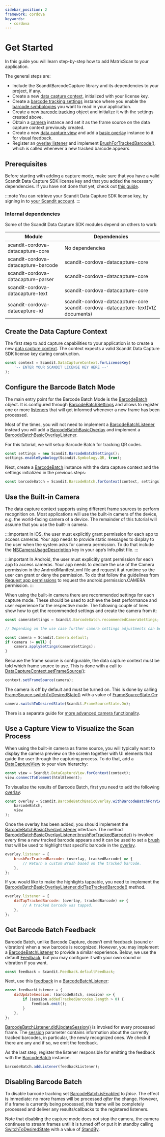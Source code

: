 ```yaml
---
sidebar_position: 2
framework: cordova
keywords:
  - cordova
---
```


# Get Started

In this guide you will learn step-by-step how to add MatrixScan to your application.

The general steps are:

- Include the ScanditBarcodeCapture library and its dependencies to your project, if any.
- Create a new [data capture context](https://docs.scandit.com/data-capture-sdk/cordova/core/api/data-capture-context.html#class-scandit.datacapture.core.DataCaptureContext), initialized with your license key.
- Create a [barcode tracking settings](https://docs.scandit.com/data-capture-sdk/cordova/barcode-capture/api/barcode-batch-settings.html#class-scandit.datacapture.barcode.batch.BarcodeBatchSettings) instance where you enable the [barcode symbologies](https://docs.scandit.com/data-capture-sdk/cordova/barcode-capture/api/symbology.html#enum-scandit.datacapture.barcode.Symbology) you want to read in your application.
- Create a new [barcode tracking](https://docs.scandit.com/data-capture-sdk/cordova/barcode-capture/api/barcode-batch.html#class-scandit.datacapture.barcode.batch.BarcodeBatch) object and initialize it with the settings created above.
- Obtain a [camera](https://docs.scandit.com/data-capture-sdk/cordova/core/api/camera.html#class-scandit.datacapture.core.Camera) instance and set it as the frame source on the data capture context previously created.
- Create a new [data capture view](https://docs.scandit.com/data-capture-sdk/cordova/core/api/ui/data-capture-view.html#class-scandit.datacapture.core.ui.DataCaptureView) and add a [basic overlay](https://docs.scandit.com/data-capture-sdk/cordova/barcode-capture/api/ui/barcode-batch-basic-overlay.html#class-scandit.datacapture.barcode.batch.ui.BarcodeBatchBasicOverlay) instance to it for visual feedback.
- Register an [overlay listener](https://docs.scandit.com/data-capture-sdk/cordova/barcode-capture/api/ui/barcode-batch-basic-overlay-listener.html#interface-scandit.datacapture.barcode.batch.ui.IBarcodeBatchBasicOverlayListener) and implement [BrushForTrackedBarcode()](https://docs.scandit.com/data-capture-sdk/cordova/barcode-capture/api/ui/barcode-batch-basic-overlay-listener.html#method-scandit.datacapture.barcode.batch.ui.IBarcodeBatchBasicOverlayListener.BrushForTrackedBarcode), which is called whenever a new tracked barcode appears.

## Prerequisites

Before starting with adding a capture mode, make sure that you have a valid Scandit Data Capture SDK license key and that you added the necessary dependencies. If you have not done that yet, check out [this guide](../add-sdk.md).

:::note
You can retrieve your Scandit Data Capture SDK license key, by signing in to [your Scandit account](https://ssl.scandit.com/dashboard/sign-in).
:::

### Internal dependencies

Some of the Scandit Data Capture SDK modules depend on others to work:

| Module                              | Dependencies                                                                     |
| ----------------------------------- | -------------------------------------------------------------------------------- |
| scandit-cordova-datacapture-core    | No dependencies                                                                  |
| scandit-cordova-datacapture-barcode | scandit-cordova-datacapture-core                                                 |
| scandit-cordova-datacapture-parser  | scandit-cordova-datacapture-core                                                 |
| scandit-cordova-datacapture-text    | scandit-cordova-datacapture-core                                                 |
| scandit-cordova-datacapture-id      | scandit-cordova-datacapture-core scandit-cordova-datacapture-text(VIZ documents) |

## Create the Data Capture Context

The first step to add capture capabilities to your application is to create a new [data capture context](https://docs.scandit.com/data-capture-sdk/cordova/core/api/data-capture-context.html#class-scandit.datacapture.core.DataCaptureContext). The context expects a valid Scandit Data Capture SDK license key during construction.

```js
const context = Scandit.DataCaptureContext.forLicenseKey(
	'-- ENTER YOUR SCANDIT LICENSE KEY HERE --'
);
```

## Configure the Barcode Batch Mode

The main entry point for the Barcode Batch Mode is the [BarcodeBatch](https://docs.scandit.com/data-capture-sdk/cordova/barcode-capture/api/barcode-batch.html#class-scandit.datacapture.barcode.batch.BarcodeBatch) object. It is configured through [BarcodeBatchSettings](https://docs.scandit.com/data-capture-sdk/cordova/barcode-capture/api/barcode-batch-settings.html#class-scandit.datacapture.barcode.batch.BarcodeBatchSettings) and allows to register one or more [listeners](https://docs.scandit.com/data-capture-sdk/cordova/barcode-capture/api/barcode-batch-listener.html#interface-scandit.datacapture.barcode.batch.IBarcodeBatchListener) that will get informed whenever a new frame has been processed.

Most of the times, you will not need to implement a [BarcodeBatchListener](https://docs.scandit.com/data-capture-sdk/cordova/barcode-capture/api/barcode-batch-listener.html#interface-scandit.datacapture.barcode.batch.IBarcodeBatchListener), instead you will add a [BarcodeBatchBasicOverlay](https://docs.scandit.com/data-capture-sdk/cordova/barcode-capture/api/ui/barcode-batch-basic-overlay.html#class-scandit.datacapture.barcode.batch.ui.BarcodeBatchBasicOverlay) and implement a [BarcodeBatchBasicOverlayListener](https://docs.scandit.com/data-capture-sdk/cordova/barcode-capture/api/ui/barcode-batch-basic-overlay-listener.html#interface-scandit.datacapture.barcode.batch.ui.IBarcodeBatchBasicOverlayListener).

For this tutorial, we will setup Barcode Batch for tracking QR codes.

```js
const settings = new Scandit.BarcodeBatchSettings();
settings.enableSymbology(Scandit.Symbology.QR, true);
```

Next, create a [BarcodeBatch](https://docs.scandit.com/data-capture-sdk/cordova/barcode-capture/api/barcode-batch.html#class-scandit.datacapture.barcode.batch.BarcodeBatch) instance with the data capture context and the settings initialized in the previous steps:

```js
const barcodeBatch = Scandit.BarcodeBatch.forContext(context, settings);
```

## Use the Built-in Camera

The data capture context supports using different frame sources to perform recognition on. Most applications will use the built-in camera of the device, e.g. the world-facing camera of a device. The remainder of this tutorial will assume that you use the built-in camera.

:::important
In iOS, the user must explicitly grant permission for each app to access cameras. Your app needs to provide static messages to display to the user when the system asks for camera permission. To do that include the [NSCameraUsageDescription](https://developer.apple.com/documentation/bundleresources/information%5Fproperty%5Flist/nscamerausagedescription)
key in your app’s Info.plist file.
:::

:::important
In Android, the user must explicitly grant permission for each app to access cameras. Your app needs to declare the use of the Camera permission in the AndroidManifest.xml file and request it at runtime so the user can grant or deny the permission. To do that follow the guidelines from [Request app permissions](https://developer.android.com/training/permissions/requesting) to request the android.permission.CAMERA permission.
:::

When using the built-in camera there are recommended settings for each capture mode. These should be used to achieve the best performance and user experience for the respective mode. The following couple of lines show how to get the recommended settings and create the camera from it:

```js
const cameraSettings = Scandit.BarcodeBatch.recommendedCameraSettings;

// Depending on the use case further camera settings adjustments can be made here.

const camera = Scandit.Camera.default;
if (camera != null) {
	camera.applySettings(cameraSettings);
}
```

Because the frame source is configurable, the data capture context must be told which frame source to use. This is done with a call to [DataCaptureContext.setFrameSource()](https://docs.scandit.com/data-capture-sdk/cordova/core/api/data-capture-context.html#method-scandit.datacapture.core.DataCaptureContext.SetFrameSourceAsync):

```js
context.setFrameSource(camera);
```

The camera is off by default and must be turned on. This is done by calling [FrameSource.switchToDesiredState()](https://docs.scandit.com/data-capture-sdk/cordova/core/api/frame-source.html#method-scandit.datacapture.core.IFrameSource.SwitchToDesiredStateAsync) with a value of [FrameSourceState.On](https://docs.scandit.com/data-capture-sdk/cordova/core/api/frame-source.html#value-scandit.datacapture.core.FrameSourceState.On):

```js
camera.switchToDesiredState(Scandit.FrameSourceState.On);
```

There is a separate guide for [more advanced camera functionality](./advanced).

## Use a Capture View to Visualize the Scan Process

When using the built-in camera as frame source, you will typically want to display the camera preview on the screen together with UI elements that guide the user through the capturing process. To do that, add a [DataCaptureView](https://docs.scandit.com/data-capture-sdk/cordova/core/api/ui/data-capture-view.html#class-scandit.datacapture.core.ui.DataCaptureView) to your view hierarchy:

```js
const view = Scandit.DataCaptureView.forContext(context);
view.connectToElement(htmlElement);
```

To visualize the results of Barcode Batch, first you need to add the following [overlay](https://docs.scandit.com/data-capture-sdk/cordova/barcode-capture/api/ui/barcode-batch-basic-overlay.html#class-scandit.datacapture.barcode.batch.ui.BarcodeBatchBasicOverlay):

```js
const overlay = Scandit.BarcodeBatchBasicOverlay.withBarcodeBatchForView(
	barcodeBatch,
	view
);
```

Once the overlay has been added, you should implement the [BarcodeBatchBasicOverlayListener](https://docs.scandit.com/data-capture-sdk/cordova/barcode-capture/api/ui/barcode-batch-basic-overlay-listener.html#interface-scandit.datacapture.barcode.batch.ui.IBarcodeBatchBasicOverlayListener) interface. The method
[BarcodeBatchBasicOverlayListener.brushForTrackedBarcode()](https://docs.scandit.com/data-capture-sdk/cordova/barcode-capture/api/ui/barcode-batch-basic-overlay-listener.html#method-scandit.datacapture.barcode.batch.ui.IBarcodeBatchBasicOverlayListener.BrushForTrackedBarcode) is invoked every time a new tracked barcode appears and it can be used to set a [brush](https://docs.scandit.com/data-capture-sdk/cordova/core/api/ui/brush.html#class-scandit.datacapture.core.ui.Brush) that will be used to highlight that specific barcode in the [overlay](https://docs.scandit.com/data-capture-sdk/cordova/barcode-capture/api/ui/barcode-batch-basic-overlay.html#class-scandit.datacapture.barcode.batch.ui.BarcodeBatchBasicOverlay).

```js
overlay.listener = {
	brushForTrackedBarcode: (overlay, trackedBarcode) => {
		// Return a custom Brush based on the tracked barcode.
	},
};
```

If you would like to make the highlights tappable, you need to implement the [BarcodeBatchBasicOverlayListener.didTapTrackedBarcode()](https://docs.scandit.com/data-capture-sdk/cordova/barcode-capture/api/ui/barcode-batch-basic-overlay-listener.html#method-scandit.datacapture.barcode.batch.ui.IBarcodeBatchBasicOverlayListener.OnTrackedBarcodeTapped) method.

```js
overlay.listener = {
	didTapTrackedBarcode: (overlay, trackedBarcode) => {
		// A tracked barcode was tapped.
	},
};
```

## Get Barcode Batch Feedback

Barcode Batch, unlike Barcode Capture, doesn’t emit feedback (sound or vibration) when a new barcode is recognized. However, you may implement a [BarcodeBatchListener](https://docs.scandit.com/data-capture-sdk/cordova/barcode-capture/api/barcode-batch-listener.html#interface-scandit.datacapture.barcode.batch.IBarcodeBatchListener) to provide a similar experience. Below, we use the default [Feedback](https://docs.scandit.com/data-capture-sdk/cordova/core/api/feedback.html#class-scandit.datacapture.core.Feedback), but you may configure it
with your own sound or vibration if you want.

```js
const feedback = Scandit.Feedback.defaultFeedback;
```

Next, use this [feedback](https://docs.scandit.com/data-capture-sdk/cordova/core/api/feedback.html#class-scandit.datacapture.core.Feedback) in a [BarcodeBatchListener](https://docs.scandit.com/data-capture-sdk/cordova/barcode-capture/api/barcode-batch-listener.html#interface-scandit.datacapture.barcode.batch.IBarcodeBatchListener):

```js
const feedbackListener = {
	didUpdateSession: (barcodeBatch, session) => {
		if (session.addedTrackedBarcodes.length > 0) {
			feedback.emit();
		}
	},
};
```

[BarcodeBatchListener.didUpdateSession()](https://docs.scandit.com/data-capture-sdk/cordova/barcode-capture/api/barcode-batch-listener.html#method-scandit.datacapture.barcode.batch.IBarcodeBatchListener.OnSessionUpdated) is invoked for every processed frame. The [session](https://docs.scandit.com/data-capture-sdk/cordova/barcode-capture/api/barcode-batch-session.html#class-scandit.datacapture.barcode.batch.BarcodeBatchSession) parameter contains information about the currently tracked barcodes, in particular, the newly recognized ones. We check if there are any and if so, we emit the feedback.

As the last step, register the listener responsible for emitting the feedback with the [BarcodeBatch](https://docs.scandit.com/data-capture-sdk/cordova/barcode-capture/api/barcode-batch.html#class-scandit.datacapture.barcode.batch.BarcodeBatch) instance.

```js
barcodeBatch.addListener(feedbackListener);
```

## Disabling Barcode Batch

To disable barcode tracking set [BarcodeBatch.isEnabled](https://docs.scandit.com/data-capture-sdk/cordova/barcode-capture/api/barcode-batch.html#property-scandit.datacapture.barcode.batch.BarcodeBatch.IsEnabled) to _false_. The effect is immediate: no more frames will be processed _after_ the change. However, if a frame is currently being processed, this frame will be completely processed and deliver any results/callbacks to the registered listeners.

Note that disabling the capture mode does not stop the camera, the camera continues to stream frames until it is turned off or put it in standby calling [SwitchToDesiredState](https://docs.scandit.com/data-capture-sdk/cordova/core/api/frame-source.html#method-scandit.datacapture.core.IFrameSource.SwitchToDesiredStateAsync) with a value of [StandBy](https://docs.scandit.com/data-capture-sdk/cordova/core/api/frame-source.html#value-scandit.datacapture.core.FrameSourceState.Standby).

